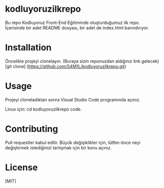# kodluyoruzilkrepo
Bu repo Kodluyoruz Front-End Eğitiminde oluşturduğumuz ilk repo. İçerisinde bir adet README dosyası, bir adet de index.html barındırıyor.

# Installation
Öncelikle projeyi clonelayın. (Buraya sizin reponuzdan aldığınız link gelecek)
[git clone] (https://github.com/S4M1L/kodluyoruzilkrepo.git)

# Usage
Projeyi cloneladıktan sonra Visual Studio Code programında açınız.

Linux için:
  cd kodluyoruzilkrepo
  code.
    
# Contributing
Pull requestler kabul edilir. Büyük değişiklikler için, lütfen önce neyi değiştirmek istediğinizi tartışmak için bir konu açınız.

# License
[MIT]
    
    
